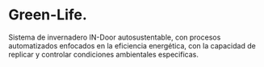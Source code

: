 # Green-Life.
Sistema de invernadero IN-Door autosustentable, con procesos automatizados enfocados en la eficiencia energética, con la capacidad de replicar y controlar condiciones ambientales especificas. 

